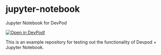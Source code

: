 # jupyter-notebook
Jupyter Notebook for DevPod

[![Open in DevPod!](https://devpod.sh/assets/open-in-devpod.svg)](https://devpod.sh/open#https://github.com/mpetason/jupyter-notebook)

This is an example repository for testing out the functionality of Devpod + Jupyter Notebook.
